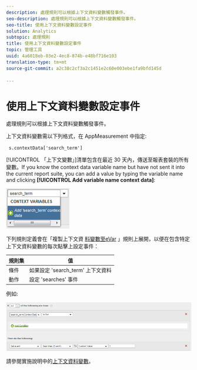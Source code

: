 ```yaml
---
description: 處理規則可以根據上下文資料變數觸發事件。
seo-description: 處理規則可以根據上下文資料變數觸發事件。
seo-title: 使用上下文資料變數設定事件
solution: Analytics
subtopic: 處理規則
title: 使用上下文資料變數設定事件
topic: 管理工具
uuid: 4a6018eb-03e2-4ec8-874b-e48bf716e103
translation-type: tm+mt
source-git-commit: a2c38c2cf3a2c1451e2c60e003ebe1fa9bfd145d

---
```



# 使用上下文資料變數設定事件

處理規則可以根據上下文資料變數觸發事件。

上下文資料變數需以下列格式，在 AppMeasurement 中指定:

```
 s.contextData['search_term']
```

[!UICONTROL 「上下文變數」]清單包含在最近 30 天內，傳送至報表套裝的所有變數。If you know the context data variable name but have not sent it into the current report suite, you can add a value by typing the variable name and clicking **[!UICONTROL Add variable name context data]**:

![](assets/add-context-variable.png)

下列規則定義會在「複製上下文資 [料變數至eVar](/help/admin/admin/c-processing-rules/processing-rules-examples/processing-rules-copy-context-data.md) 」規則上展開，以便在包含特定上下文資料變數的每次點擊上設定事件：

| 規則集 | 值 |
|---|---|
| 條件 | 如果設定 'search_term' 上下文資料 |
| 動作 | 設定 'searches' 事件 |

例如:

![](assets/processing_rule_set_event.png)

請參閱實施說明中的[上下文資料變數](https://marketing.adobe.com/resources/help/en_US/sc/implement/context_data_variables.html)。
